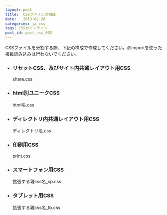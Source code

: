 ```yaml
---
layout: post
title:  CSSファイルの構成
date:   2013-02-26
categories: ja css
tags: CSSガイドライン
post_id: post_css_002
---
```

CSSファイルを分割する際、下記の構成で作成してください。@importを使った複数読み込みは行わないでください。

<div>
  <ul>
    <li>
      <h3>リセットCSS、及びサイト内共通レイアウト用CSS</h3>
      <p>share.css</p>
    </li>
    <li>
      <h3>html別ユニークCSS</h3>
      <p>html名.css</p>
    </li>
    <li>
      <h3>ディレクトリ内共通レイアウト用CSS</h3>
      <p>ディレクトリ名.css</p>
    </li>
    <li>
      <h3>印刷用CSS</h3>
      <p>print.css</p>
    </li>
    <li>
      <h3>スマートフォン用CSS</h3>
      <p>拡張する親css名_sp.css</p>
    </li>
    <li>
      <h3>タブレット用CSS</h3>
      <p>拡張する親css名_tb.css</p>
    </li>
  </ul>
</div>
